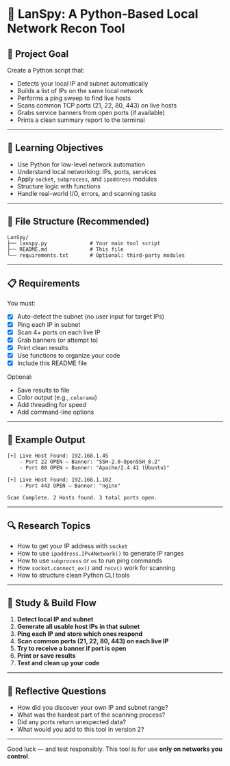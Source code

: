 
# 🧪 LanSpy: A Python-Based Local Network Recon Tool

## 🎯 Project Goal

Create a Python script that:
- Detects your local IP and subnet automatically
- Builds a list of IPs on the same local network
- Performs a ping sweep to find live hosts
- Scans common TCP ports (21, 22, 80, 443) on live hosts
- Grabs service banners from open ports (if available)
- Prints a clean summary report to the terminal

---

## 🧠 Learning Objectives

- Use Python for low-level network automation
- Understand local networking: IPs, ports, services
- Apply `socket`, `subprocess`, and `ipaddress` modules
- Structure logic with functions
- Handle real-world I/O, errors, and scanning tasks

---

## 📁 File Structure (Recommended)

```
LanSpy/
├── lanspy.py              # Your main tool script
├── README.md              # This file
└── requirements.txt       # Optional: third-party modules
```

---

## 📋 Requirements

You must:
- [x] Auto-detect the subnet (no user input for target IPs)
- [x] Ping each IP in subnet
- [x] Scan 4+ ports on each live IP
- [x] Grab banners (or attempt to)
- [x] Print clean results
- [x] Use functions to organize your code
- [x] Include this README file

Optional:
- Save results to file
- Color output (e.g., `colorama`)
- Add threading for speed
- Add command-line options

---

## 🧪 Example Output

```
[+] Live Host Found: 192.168.1.45
    - Port 22 OPEN – Banner: "SSH-2.0-OpenSSH_8.2"
    - Port 80 OPEN – Banner: "Apache/2.4.41 (Ubuntu)"

[+] Live Host Found: 192.168.1.102
    - Port 443 OPEN – Banner: "nginx"

Scan Complete. 2 Hosts found. 3 total ports open.
```

---

## 🔍 Research Topics

- How to get your IP address with `socket`
- How to use `ipaddress.IPv4Network()` to generate IP ranges
- How to use `subprocess` or `os` to run ping commands
- How `socket.connect_ex()` and `recv()` work for scanning
- How to structure clean Python CLI tools

---

## 🧠 Study & Build Flow

1. **Detect local IP and subnet**
2. **Generate all usable host IPs in that subnet**
3. **Ping each IP and store which ones respond**
4. **Scan common ports (21, 22, 80, 443) on each live IP**
5. **Try to receive a banner if port is open**
6. **Print or save results**
7. **Test and clean up your code**

---

## 🧠 Reflective Questions

- How did you discover your own IP and subnet range?
- What was the hardest part of the scanning process?
- Did any ports return unexpected data?
- What would you add to this tool in version 2?

---

Good luck — and test responsibly. This tool is for use **only on networks you control**.
